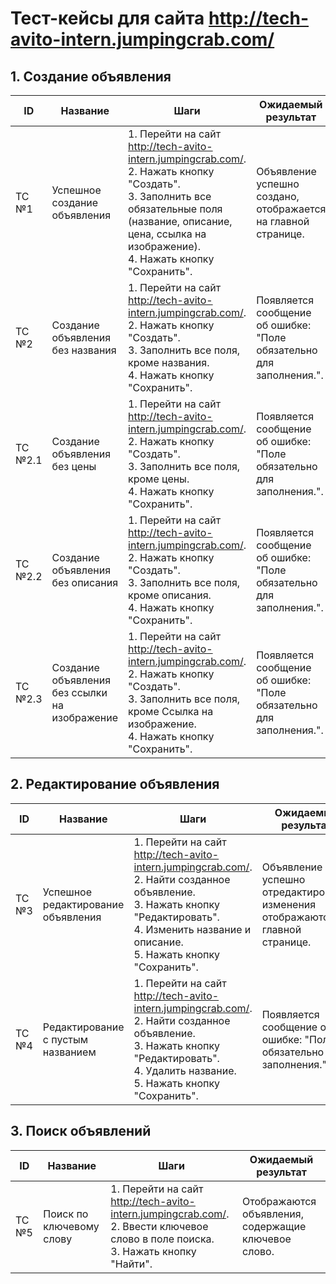 # Тест-кейсы для сайта http://tech-avito-intern.jumpingcrab.com/

## 1. Создание объявления

| **ID** | **Название**                     | **Шаги**                                                                                                                                                                                                 | **Ожидаемый результат**                                                                 |
|--------|----------------------------------|---------------------------------------------------------------------------------------------------------------------------------------------------------------------------------------------------------|----------------------------------------------------------------------------------------|
| TC №1  | Успешное создание объявления     | 1. Перейти на сайт http://tech-avito-intern.jumpingcrab.com/. <br> 2. Нажать кнопку "Создать". <br> 3. Заполнить все обязательные поля (название, описание, цена, ссылка на изображение). <br> 4. Нажать кнопку "Сохранить".                                   | Объявление успешно создано, отображается на главной странице.                          |
| TC №2  | Создание объявления без названия | 1. Перейти на сайт http://tech-avito-intern.jumpingcrab.com/. <br> 2. Нажать кнопку "Создать". <br> 3. Заполнить все поля, кроме названия. <br> 4. Нажать кнопку "Сохранить".                                                          | Появляется сообщение об ошибке: "Поле обязательно для заполнения.".                 |
| TC №2.1  | Создание объявления без цены | 1. Перейти на сайт http://tech-avito-intern.jumpingcrab.com/. <br> 2. Нажать кнопку "Создать". <br> 3. Заполнить все поля, кроме цены. <br> 4. Нажать кнопку "Сохранить".                                                          | Появляется сообщение об ошибке: "Поле обязательно для заполнения.".                 |
| TC №2.2  | Создание объявления без описания | 1. Перейти на сайт http://tech-avito-intern.jumpingcrab.com/. <br> 2. Нажать кнопку "Создать". <br> 3. Заполнить все поля, кроме описания. <br> 4. Нажать кнопку "Сохранить".                                                          | Появляется сообщение об ошибке: "Поле обязательно для заполнения.".                 |
| TC №2.3  | Создание объявления без ссылки на изображение | 1. Перейти на сайт http://tech-avito-intern.jumpingcrab.com/. <br> 2. Нажать кнопку "Создать". <br> 3. Заполнить все поля, кроме Ссылка на изображение. <br> 4. Нажать кнопку "Сохранить".                                                          | Появляется сообщение об ошибке: "Поле обязательно для заполнения.".                 |
## 2. Редактирование объявления

| **ID** | **Название**                     | **Шаги**                                                                                                                                                                                                 | **Ожидаемый результат**                                                                 |
|--------|----------------------------------|---------------------------------------------------------------------------------------------------------------------------------------------------------------------------------------------------------|----------------------------------------------------------------------------------------|
| TC №3  | Успешное редактирование объявления | 1. Перейти на сайт http://tech-avito-intern.jumpingcrab.com/. <br> 2. Найти созданное объявление. <br> 3. Нажать кнопку "Редактировать". <br> 4. Изменить название и описание. <br> 5. Нажать кнопку "Сохранить".                                 | Объявление успешно отредактировано, изменения отображаются на главной странице.        |
| TC №4  | Редактирование с пустым названием | 1. Перейти на сайт http://tech-avito-intern.jumpingcrab.com/. <br> 2. Найти созданное объявление. <br> 3. Нажать кнопку "Редактировать". <br> 4. Удалить название. <br> 5. Нажать кнопку "Сохранить".                                             | Появляется сообщение об ошибке: "Поле обязательно для заполнения.".                 |

## 3. Поиск объявлений

| **ID** | **Название**                     | **Шаги**                                                                                                                                                                                                 | **Ожидаемый результат**                                                                 |
|--------|----------------------------------|---------------------------------------------------------------------------------------------------------------------------------------------------------------------------------------------------------|----------------------------------------------------------------------------------------|
| TC №5  | Поиск по ключевому слову         | 1. Перейти на сайт http://tech-avito-intern.jumpingcrab.com/. <br> 2. Ввести ключевое слово в поле поиска. <br> 3. Нажать кнопку "Найти".                                                                                                         | Отображаются объявления, содержащие ключевое слово.                                                                                |
